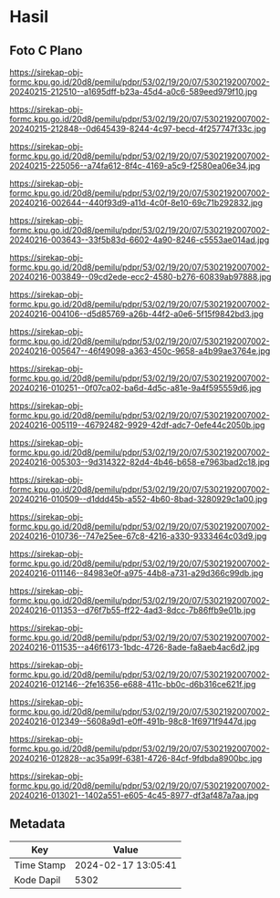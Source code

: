 # Hasil

## Foto C Plano

https://sirekap-obj-formc.kpu.go.id/20d8/pemilu/pdpr/53/02/19/20/07/5302192007002-20240215-212510--a1695dff-b23a-45d4-a0c6-589eed979f10.jpg

https://sirekap-obj-formc.kpu.go.id/20d8/pemilu/pdpr/53/02/19/20/07/5302192007002-20240215-212848--0d645439-8244-4c97-becd-4f257747f33c.jpg

https://sirekap-obj-formc.kpu.go.id/20d8/pemilu/pdpr/53/02/19/20/07/5302192007002-20240215-225056--a74fa612-8f4c-4169-a5c9-f2580ea06e34.jpg

https://sirekap-obj-formc.kpu.go.id/20d8/pemilu/pdpr/53/02/19/20/07/5302192007002-20240216-002644--440f93d9-a11d-4c0f-8e10-69c71b292832.jpg

https://sirekap-obj-formc.kpu.go.id/20d8/pemilu/pdpr/53/02/19/20/07/5302192007002-20240216-003643--33f5b83d-6602-4a90-8246-c5553ae014ad.jpg

https://sirekap-obj-formc.kpu.go.id/20d8/pemilu/pdpr/53/02/19/20/07/5302192007002-20240216-003849--09cd2ede-ecc2-4580-b276-60839ab97888.jpg

https://sirekap-obj-formc.kpu.go.id/20d8/pemilu/pdpr/53/02/19/20/07/5302192007002-20240216-004106--d5d85769-a26b-44f2-a0e6-5f15f9842bd3.jpg

https://sirekap-obj-formc.kpu.go.id/20d8/pemilu/pdpr/53/02/19/20/07/5302192007002-20240216-005647--46f49098-a363-450c-9658-a4b99ae3764e.jpg

https://sirekap-obj-formc.kpu.go.id/20d8/pemilu/pdpr/53/02/19/20/07/5302192007002-20240216-010251--0f07ca02-ba6d-4d5c-a81e-9a4f595559d6.jpg

https://sirekap-obj-formc.kpu.go.id/20d8/pemilu/pdpr/53/02/19/20/07/5302192007002-20240216-005119--46792482-9929-42df-adc7-0efe44c2050b.jpg

https://sirekap-obj-formc.kpu.go.id/20d8/pemilu/pdpr/53/02/19/20/07/5302192007002-20240216-005303--9d314322-82d4-4b46-b658-e7963bad2c18.jpg

https://sirekap-obj-formc.kpu.go.id/20d8/pemilu/pdpr/53/02/19/20/07/5302192007002-20240216-010509--d1ddd45b-a552-4b60-8bad-3280929c1a00.jpg

https://sirekap-obj-formc.kpu.go.id/20d8/pemilu/pdpr/53/02/19/20/07/5302192007002-20240216-010736--747e25ee-67c8-4216-a330-9333464c03d9.jpg

https://sirekap-obj-formc.kpu.go.id/20d8/pemilu/pdpr/53/02/19/20/07/5302192007002-20240216-011146--84983e0f-a975-44b8-a731-a29d366c99db.jpg

https://sirekap-obj-formc.kpu.go.id/20d8/pemilu/pdpr/53/02/19/20/07/5302192007002-20240216-011353--d76f7b55-ff22-4ad3-8dcc-7b86ffb9e01b.jpg

https://sirekap-obj-formc.kpu.go.id/20d8/pemilu/pdpr/53/02/19/20/07/5302192007002-20240216-011535--a46f6173-1bdc-4726-8ade-fa8aeb4ac6d2.jpg

https://sirekap-obj-formc.kpu.go.id/20d8/pemilu/pdpr/53/02/19/20/07/5302192007002-20240216-012146--2fe16356-e688-411c-bb0c-d6b316ce621f.jpg

https://sirekap-obj-formc.kpu.go.id/20d8/pemilu/pdpr/53/02/19/20/07/5302192007002-20240216-012349--5608a9d1-e0ff-491b-98c8-1f6971f9447d.jpg

https://sirekap-obj-formc.kpu.go.id/20d8/pemilu/pdpr/53/02/19/20/07/5302192007002-20240216-012828--ac35a99f-6381-4726-84cf-9fdbda8900bc.jpg

https://sirekap-obj-formc.kpu.go.id/20d8/pemilu/pdpr/53/02/19/20/07/5302192007002-20240216-013021--1402a551-e605-4c45-8977-df3af487a7aa.jpg


## Metadata

| Key        | Value               |
| ---------- | ------------------- |
| Time Stamp | 2024-02-17 13:05:41 |
| Kode Dapil | 5302                |



